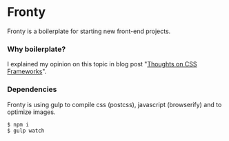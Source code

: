 # Fronty
Fronty is a boilerplate for starting new front-end projects.

### Why boilerplate?
I explained my opinion on this topic in blog post "[Thoughts on CSS Frameworks](http://marketblog.envato.com/guest/thought-css-frameworks/)".

### Dependencies
Fronty is using gulp to compile css (postcss), javascript (browserify) and to optimize images.
```
$ npm i
$ gulp watch
```
